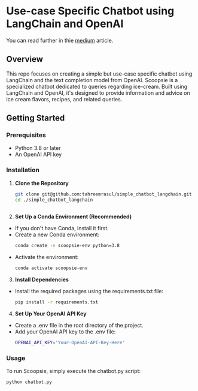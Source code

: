 # Use-case Specific Chatbot using LangChain and OpenAI

You can read further in thie [medium](https://medium.com/p/f092822b6ba6/edit) article.

## Overview
This repo focuses on creating a simple but use-case specific chatbot using LangChain and the text completion model from OpenAI. Scoopsie is a specialized chatbot dedicated to queries regarding ice-cream. Built using LangChain and OpenAI, it's designed to provide information and advice on ice cream flavors, recipes, and related queries. 

## Getting Started

### Prerequisites
- Python 3.8 or later
- An OpenAI API key

### Installation

1. **Clone the Repository**
   ```bash
   git clone git@github.com:tahreemrasul/simple_chatbot_langchain.git
   cd ./simple_chatbot_langchain
  
2. **Set Up a Conda Environment (Recommended)**
* If you don't have Conda, install it first.
* Create a new Conda environment:
   ```bash
   conda create -n scoopsie-env python=3.8
* Activate the environment:
   ```bash
   conda activate scoopsie-env

3. **Install Dependencies**
* Install the required packages using the requirements.txt file:
   ```bash
   pip install -r requirements.txt

4. **Set Up Your OpenAI API Key**
* Create a .env file in the root directory of the project.
* Add your OpenAI API key to the .env file:
   ```bash
   OPENAI_API_KEY='Your-OpenAI-API-Key-Here'

### Usage

To run Scoopsie, simply execute the chatbot.py script:
   ```bash
   python chatbot.py

